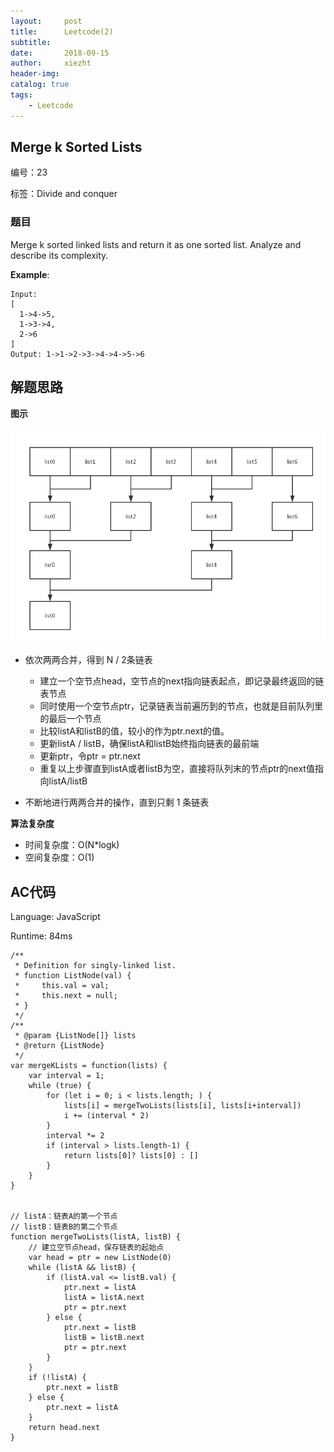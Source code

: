 ```yaml
---
layout:     post
title:      Leetcode(2)
subtitle:   
date:       2018-09-15
author:     xiezht
header-img: 
catalog: true
tags: 
    - Leetcode
---
```


## Merge k Sorted Lists

编号：23

标签：Divide and conquer

### 题目

Merge k sorted linked lists and return it as one sorted list. Analyze and describe its complexity.

**Example**:

```
Input:
[
  1->4->5,
  1->3->4,
  2->6
]
Output: 1->1->2->3->4->4->5->6
```

## 解题思路

**图示**

![merge-and-sort](/img/post-image/LeetCode/merge-k-sorted-lists.png)

* 依次两两合并，得到 N / 2条链表
  + 建立一个空节点head，空节点的next指向链表起点，即记录最终返回的链表节点
  + 同时使用一个空节点ptr，记录链表当前遍历到的节点，也就是目前队列里的最后一个节点
  + 比较listA和listB的值，较小的作为ptr.next的值。
  + 更新listA / listB，确保listA和listB始终指向链表的最前端
  + 更新ptr，令ptr = ptr.next
  + 重复以上步骤直到listA或者listB为空，直接将队列末的节点ptr的next值指向listA/listB

* 不断地进行两两合并的操作，直到只剩 1 条链表

**算法复杂度**

* 时间复杂度：O(N*logk)
* 空间复杂度：O(1)

## AC代码

Language: JavaScript

Runtime: 84ms

```
/**
 * Definition for singly-linked list.
 * function ListNode(val) {
 *     this.val = val;
 *     this.next = null;
 * }
 */
/**
 * @param {ListNode[]} lists
 * @return {ListNode}
 */
var mergeKLists = function(lists) {
    var interval = 1;
    while (true) {
        for (let i = 0; i < lists.length; ) {
            lists[i] = mergeTwoLists(lists[i], lists[i+interval])
            i += (interval * 2)
        }
        interval *= 2
        if (interval > lists.length-1) {
            return lists[0]? lists[0] : []
        }
    }
}


// listA：链表A的第一个节点
// listB：链表B的第二个节点
function mergeTwoLists(listA, listB) {
    // 建立空节点head，保存链表的起始点
    var head = ptr = new ListNode(0)
    while (listA && listB) {
        if (listA.val <= listB.val) {
            ptr.next = listA
            listA = listA.next
            ptr = ptr.next
        } else {
            ptr.next = listB
            listB = listB.next
            ptr = ptr.next
        }
    }
    if (!listA) {
        ptr.next = listB
    } else {
        ptr.next = listA
    }
    return head.next
}
```
